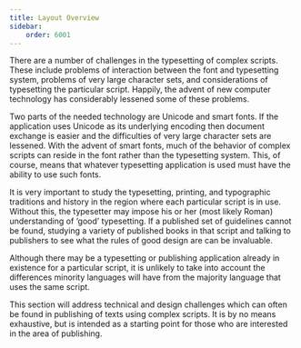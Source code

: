 ```yaml
---
title: Layout Overview
sidebar:
    order: 6001
---
```


There are a number of challenges in the typesetting of complex scripts. These include problems of interaction between the font and typesetting system, problems of very large character sets, and considerations of typesetting the particular script. Happily, the advent of new computer technology has considerably lessened some of these problems.

Two parts of the needed technology are Unicode and smart fonts. If the application uses Unicode as its underlying encoding then document exchange is easier and the difficulties of very large character sets are lessened. With the advent of smart fonts, much of the behavior of complex scripts can reside in the font rather than the typesetting system. This, of course, means that whatever typesetting application is used must have the ability to use such fonts.

It is very important to study the typesetting, printing, and typographic traditions and history in the region where each particular script is in use. Without this, the typesetter may impose his or her (most likely Roman) understanding of ‘good’ typesetting. If a published set of guidelines cannot be found, studying a variety of published books in that script and talking to publishers to see what the rules of good design are can be invaluable.

Although there may be a typesetting or publishing application already in existence for a particular script, it is unlikely to take into account the differences minority languages will have from the majority language that uses the same script.

This section will address technical and design challenges which can often be found in publishing of texts using complex scripts. It is by no means exhaustive, but is intended as a starting point for those who are interested in the area of publishing.